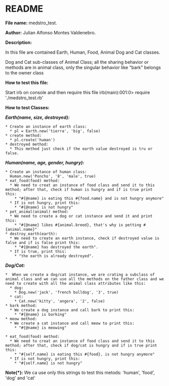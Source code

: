 # README

**File name:**
  medstro_test. 

**Author:**
Julian Alfonso Montes Valdenebro.

**Description:**

  In this file are contained Earth, Human, Food, Animal Dog and Cat classes.

  Dog and Cat sub-classes of Animal Class; all the sharing behavior or methods are in animal class, only the singular behavior like "bark" belongs to the owner class


**How to test this file:**

  Start irb on console and then require this file
  irb(main):001:0> require './medstro_test.rb'

**How to test Classes:**

  **_Earth(name, size, destroyed):_**
    
    * Create an instance of earth class:
      * pl = Earth.new('tierra', 'big', false)
    * create method:
      * pl.create('human')
    * destroyed method:
      * This method just check if the earth value destroyed is tru or false.

  **_Human(name, age, gender, hungry):_**
    
    * Create an instance of human class:
      Human.new('Poncho', '8', 'male', true)
    * eat_food(food) method:
      * We need to creat an instance of food class and send it to this method; after that, check if human is hungry and if is true print this:
        * "#{@name} is eating this #{food.name} and is not hungry anymore"
      * If is not hungry, print this: 
        * "#{@name} is not hungry"
    * pet_animal(animal) method:
      * We need to create a dog or cat instance and send it and print this:
        * "#{@name} likes #{animal.breed}, that's why is petting #{animal.name}"
    * destroy_earth(earth):
      * We need to create an earth instance, check if destroyed value is false and if is false print this:
        * "#{@name} has destroyed the earth".
      * If is true, print this:
        * "the earth is already destroyed".

  **_Dog/Cat:_**
    
    *  When we create a dog/cat instance, we are crating a subclass of animal class and we can use all the methods on the father class and we need to create with all the animal class attributes like this:
      * dog:
        * Dog.new('jack', 'french bulldog', '3', true)
      * cat:
        * Cat.new('kitty', 'angora', '2', false)
    * bark method:
      * We create a dog instance and call bark to print this:
        * "#{@name} is barking"
    * meow method:
      * We create a cat instance and call meow to print this:
        * "#{@name} is meowing"

    * eat_food(food) method:
      * We need to creat an instance of food class and send it to this method; after that, check if dog/cat is hungry and if is true print this: 
        * "#{self.name} is eating this #{food}, is not hungry anymore"
      * If is not hungry, print this: 
        * "#{self.name} is not hungry"




**Note(*):** We ca use only this strings to test this metods: 'human', 'food', 'dog' and 'cat'
